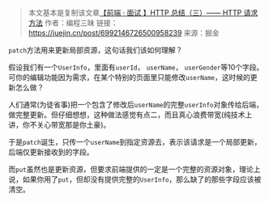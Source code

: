 > 本文基本是复制该文章[【前端 · 面试 】HTTP 总结（三）—— HTTP 请求方法](https://juejin.cn/post/6992146726500958239)
> 作者：编程三昧
> 链接：https://juejin.cn/post/6992146726500958239
> 来源：掘金



`patch`方法用来更新局部资源，这句话我们该如何理解？

假设我们有一个`UserInfo`，里面有`userId`， `userName`， `userGender`等10个字段。可你的编辑功能因为需求，在某个特别的页面里只能修改`userName`，这时候的更新怎么做？

人们通常(为徒省事)把一个包含了修改后`userName`的完整`userInfo`对象传给后端，做完整更新。但仔细想想，这种做法感觉有点二，而且真心浪费带宽(纯技术上讲，你不关心带宽那是你土豪)。

于是`patch`诞生，只传一个`userName`到指定资源去，表示该请求是一个局部更新，后端仅更新接收到的字段。

而`put`虽然也是更新资源，但要求前端提供的一定是一个完整的资源对象，理论上说，如果你用了`put`，但却没有提供完整的`UserInfo`，那么缺了的那些字段应该被清空。